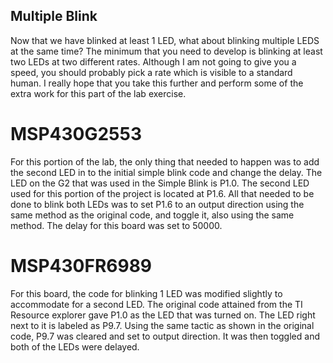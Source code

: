 ## Multiple Blink
Now that we have blinked at least 1 LED, what about blinking multiple LEDS at the same time? The minimum that you need to develop is 
blinking at least two LEDs at two different rates. Although I am not going to give you a speed, you should probably pick a rate which 
is visible to a standard human. I really hope that you take this further and perform some of the extra work for this part of the lab exercise.


# MSP430G2553
For this portion of the lab, the only thing that needed to happen was to add the second LED in to the initial simple blink code and 
change the delay. The LED on the G2 that was used in the Simple Blink is P1.0. The second LED used for this portion of the project is 
located at P1.6. All that needed to be done to blink both LEDs was to set P1.6 to an output direction using the same method as the 
original code, and toggle it, also using the same method. The delay for this board was set to 50000.

# MSP430FR6989
For this board, the code for blinking 1 LED was modified slightly to accommodate for a second LED. The original code attained from the 
TI Resource explorer gave P1.0 as the LED that was turned on. The LED right next to it is labeled as P9.7. Using the same tactic as 
shown in the original code, P9.7 was cleared and set to output direction. It was then toggled and both of the LEDs were delayed. 
